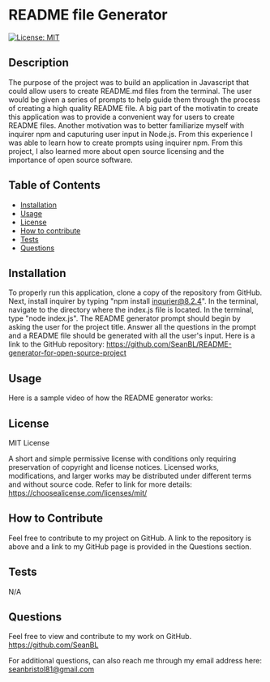 
# README file Generator 
  [![License: MIT](https://img.shields.io/badge/License-MIT-yellow.svg)](https://opensource.org/licenses/MIT)

## Description
The  purpose of the project was to build an application in Javascript that could allow users to create README.md files from the terminal. The user would be given a series of prompts to help guide them through the process of creating a high quality README file. A big part of the motivatin to create this application was to provide a convenient way for users to create README files. Another motivation was to better familiarize myself with inquirer npm and caputuring user input in Node.js. From this experience I was able to learn how to create prompts using inquirer npm. From this project, I also learned more about open source licensing and the importance of open source software. 

## Table of Contents

- [Installation](#installation)
- [Usage](#usage)
- [License](#license)
- [How to contribute](#how-to-contribute)
- [Tests](#tests)
- [Questions](#questions)

## Installation
To properly run this application, clone a copy of the repository from GitHub. Next, install inquirer by typing "npm install inqurier@8.2.4". In the terminal, navigate to the directory where the index.js file is located. In the terminal, type "node index.js". The README generator prompt should begin by asking the user for the project title. Answer all the questions in the prompt and a README file should be generated with all  the user's input. Here is a link to the GitHub repository: https://github.com/SeanBL/README-generator-for-open-source-project

## Usage
Here is a sample video of how the README generator works:

## License
MIT License

A short and simple permissive license with conditions only requiring preservation of copyright and license notices. Licensed works, modifications, and larger works may be distributed under different terms and without source code. Refer to link for more details: https://choosealicense.com/licenses/mit/

## How to Contribute
Feel free to contribute to my project on GitHub. A link to the repository is above and a link to my GitHub page is provided in the Questions section.

## Tests
N/A

## Questions
Feel free to view and contribute to my work on GitHub.
https://github.com/SeanBL

For additional questions, can also reach me through my email address here:
seanbristol81@gmail.com
